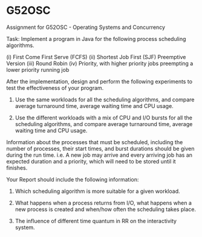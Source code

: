 # G52OSC

Assignment for G52OSC - Operating Systems and Concurrency

Task:
Implement a program in Java for the following process scheduling algorithms. 

(i)	First Come First Serve (FCFS) 
(ii)	Shortest Job First (SJF) Preemptive Version
(iii)	Round Robin 
(iv)	Priority, with higher priority jobs preempting a lower priority running job


After the implementation, design and perform the following experiments to test the effectiveness of your program. 

1)	Use the same workloads for all the scheduling algorithms, and compare average turnaround time, average waiting time and CPU usage. 

2)	Use the different workloads with a mix of CPU and I/O bursts for all the scheduling algorithms, and compare average turnaround time, average waiting time and CPU usage. 

Information about the processes that must be scheduled, including the number of processes, their start times, and burst durations should be given during the run time. i.e. A new job may arrive and every arriving job has an expected duration and a priority, which will need to be stored until it finishes. 

Your Report should include the following information:

1.	Which scheduling algorithm is more suitable for a given workload.
 
2.	What happens when a process returns from I/O, what happens when a new process is created and when/how often the scheduling takes place.

3.	The influence of  different time quantum in RR on the interactivity system.
